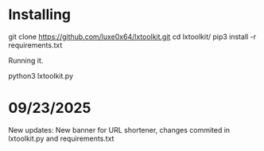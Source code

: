 # Installing

git clone https://github.com/luxe0x64/lxtoolkit.git
cd lxtoolkit/
pip3 install -r requirements.txt

Running it.

python3 lxtoolkit.py


# 09/23/2025
New updates: New banner for URL shortener, changes commited in lxtoolkit.py and requirements.txt
